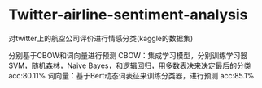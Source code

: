 # Twitter-airline-sentiment-analysis
对twitter上的航空公司评价进行情感分类(kaggle的数据集)

分别基于CBOW和词向量进行预测
CBOW：集成学习模型，分别训练学习器SVM，随机森林，Naive Bayes，和逻辑回归，用多数表决来决定最后的分类 acc:80.11%
词向量：基于Bert动态词表征来训练分类器，进行预测  acc:85.1%
